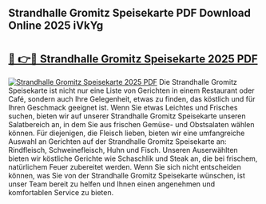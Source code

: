 ## Strandhalle Gromitz Speisekarte PDF Download Online 2025 iVkYg

# <h2><a href="http://gc5e06j.nevu.top/?p=Strandhalle+Gromitz+Speisekarte">🔗 👉🔴 Strandhalle Gromitz Speisekarte 2025 PDF</a></h2>

[![Strandhalle Gromitz Speisekarte 2025 PDF](https://i.imgur.com/dBaPXMq.png)](http://gc5e06j.nevu.top/?p=Strandhalle+Gromitz+Speisekarte)
Die Strandhalle Gromitz Speisekarte ist nicht nur eine Liste von Gerichten in einem Restaurant oder Café, sondern auch Ihre Gelegenheit, etwas zu finden, das köstlich und für Ihren Geschmack geeignet ist. Wenn Sie etwas Leichtes und Frisches suchen, bieten wir auf unserer Strandhalle Gromitz Speisekarte unseren Salatbereich an, in dem Sie aus frischen Gemüse- und Obstsalaten wählen können. Für diejenigen, die Fleisch lieben, bieten wir eine umfangreiche Auswahl an Gerichten auf der Strandhalle Gromitz Speisekarte an: Rindfleisch, Schweinefleisch, Huhn und Fisch. Unseren Auserwählten bieten wir köstliche Gerichte wie Schaschlik und Steak an, die bei frischem, natürlichem Feuer zubereitet werden. Wenn Sie sich nicht entscheiden können, was Sie von der Strandhalle Gromitz Speisekarte wünschen, ist unser Team bereit zu helfen und Ihnen einen angenehmen und komfortablen Service zu bieten.
